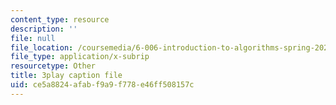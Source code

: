 ```yaml
---
content_type: resource
description: ''
file: null
file_location: /coursemedia/6-006-introduction-to-algorithms-spring-2020/ce5a8824afabf9a9f778e46ff508157c_kshe8d8rxHo.srt
file_type: application/x-subrip
resourcetype: Other
title: 3play caption file
uid: ce5a8824-afab-f9a9-f778-e46ff508157c
---
```

